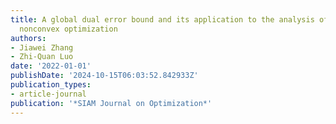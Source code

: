 ```yaml
---
title: A global dual error bound and its application to the analysis of linearly constrained
  nonconvex optimization
authors:
- Jiawei Zhang
- Zhi-Quan Luo
date: '2022-01-01'
publishDate: '2024-10-15T06:03:52.842933Z'
publication_types:
- article-journal
publication: '*SIAM Journal on Optimization*'
---
```

